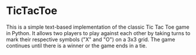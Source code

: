 # TicTacToe

This is a simple text-based implementation of the classic Tic Tac Toe game in Python. It allows two players to play against each other by taking turns to mark their respective symbols ("X" and "O") on a 3x3 grid. The game continues until there is a winner or the game ends in a tie.
